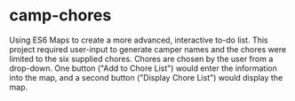 # camp-chores
Using ES6 Maps to create a more advanced, interactive to-do list.
This project required user-input to generate camper names and the chores were limited to the six supplied chores. Chores are chosen by the user from a drop-down. One button ("Add to Chore List") would enter the information into the map, and a second button ("Display Chore List") would display the map.
